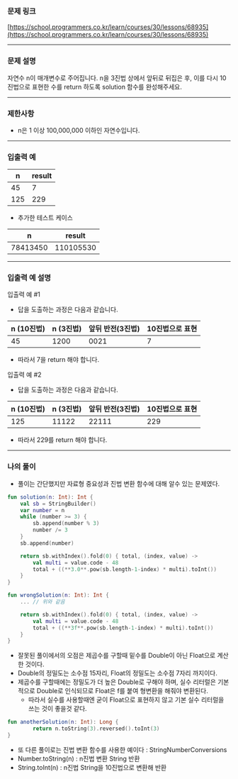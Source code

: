 ### 문제 링크

[https://school.programmers.co.kr/learn/courses/30/lessons/68935](https://school.programmers.co.kr/learn/courses/30/lessons/68935)

---

### **문제 설명**

자연수 n이 매개변수로 주어집니다. n을 3진법 상에서 앞뒤로 뒤집은 후, 이를 다시 10진법으로 표현한 수를 return 하도록 solution 함수를 완성해주세요.

---

### 제한사항

- n은 1 이상 100,000,000 이하인 자연수입니다.

---

### 입출력 예

| n | result |
| --- | --- |
| 45 | 7 |
| 125 | 229 |
- 추가한 테스트 케이스

| n | result |
| --- | --- |
| 78413450 | 110105530 |

---

### 입출력 예 설명

입출력 예 #1

- 답을 도출하는 과정은 다음과 같습니다.

| n (10진법) | n (3진법) | 앞뒤 반전(3진법) | 10진법으로 표현 |
| --- | --- | --- | --- |
| 45 | 1200 | 0021 | 7 |
- 따라서 7을 return 해야 합니다.

입출력 예 #2

- 답을 도출하는 과정은 다음과 같습니다.

| n (10진법) | n (3진법) | 앞뒤 반전(3진법) | 10진법으로 표현 |
| --- | --- | --- | --- |
| 125 | 11122 | 22111 | 229 |
- 따라서 229를 return 해야 합니다.

---

### 나의 풀이

- 풀이는 간단했지만 자료형 중요성과 진법 변환 함수에 대해 알수 있는 문제였다.

```kotlin
fun solution(n: Int): Int {
    val sb = StringBuilder()
    var number = n
    while (number >= 3) {
        sb.append(number % 3)
        number /= 3
    }
    sb.append(number)

    return sb.withIndex().fold(0) { total, (index, value) ->
        val multi = value.code - 48
        total + ((**3.0**.pow(sb.length-1-index) * multi).toInt())
    }
}

fun wrongSolution(n: Int): Int {
    ... // 위와 같음

    return sb.withIndex().fold(0) { total, (index, value) ->
        val multi = value.code - 48
        total + ((**3f**.pow(sb.length-1-index) * multi).toInt())
    }
}
```

- 잘못된 풀이에서의 오점은 제곱수를 구할때 밑수를 Double이 아닌 Float으로 계산한 것이다.
- Double의 정밀도는 소수점 15자리, Float의 정밀도는 소수점 7자리 까지이다.
- 제곱수를 구할때에는 정밀도가 더 높은 Double로 구해야 하며, 실수 리터럴은 기본적으로 Double로 인식되므로 Float은 f를 붙여 형변환을 해줘야 변환된다.
    - 따라서 실수를 사용할때엔 굳이 Float으로 표현하지 않고 기본 실수 리터럴을 쓰는 것이 좋을것 같다.

```kotlin
fun anotherSolution(n: Int): Long {
		return n.toString(3).reversed().toInt(3)
}
```

- 또 다른 풀이로는 진법 변환 함수를 사용한 예이다 : StringNumberConversions
- Number.toString(n) : n진법 변환 String 반환
- String.toInt(n) : n진법 String을 10진법으로 변환해 반환
